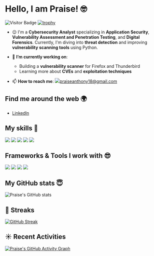 # Hello, I am Praise! 🤓

![Visitor Badge](https://komarev.com/ghpvc/?username=PraiseImafidon&color=red&style=plastic)
[![trophy](https://github-profile-trophy.vercel.app/?username=PraiseImafidon)](https://github.com/PraiseImafidon/github-profile-trophy)

- :wink: I'm a **Cybersecurity Analyst** specializing in **Application Security**, **Vulnerability Assessment and Penetration Testing**, and **Digital Forensics**. Currently, I'm diving into **threat detection** and improving **vulnerability scanning tools** using Python.
  
- 🌱 **I’m currently working on**:
  - Building a **vulnerability scanner** for Firefox and Thunderbird
  - Learning more about **CVEs** and **exploitation techniques**
  
- 📫 **How to reach me**: ![](https://img.shields.io/badge/Gmail-D14836?style=for-the-badge&logo=gmail&logoColor=white)[praiseanthony18@gmail.com](mailto:praiseanthony18@gmail.com)

## Find me around the web 🌍

- [LinkedIn]( https://www.linkedin.com/in/praise-imafidon-9855191b3)

## My skills 🚀
![](https://img.shields.io/badge/Penetration_Testing-000000?style=for-the-badge&logo=metasploit&logoColor=white)
![](https://img.shields.io/badge/Python-306998?style=for-the-badge&logo=python&logoColor=white)
![](https://img.shields.io/badge/Bash-4EAA25?style=for-the-badge&logo=gnubash&logoColor=white)
![](https://img.shields.io/badge/Network_Analysis-009639?style=for-the-badge&logo=wireshark&logoColor=white)
![](https://img.shields.io/badge/Digital_Forensics-FDB813?style=for-the-badge&logo=caine&logoColor=white)

## Frameworks & Tools I work with :sunglasses:
![](https://img.shields.io/badge/OWASP_ZAP-000000?style=for-the-badge&logo=owasp&logoColor=white)
![](https://img.shields.io/badge/Burp_Suite-FE7A16?style=for-the-badge&logo=burp&logoColor=white)
![](https://img.shields.io/badge/Kali_Linux-557C7B?style=for-the-badge&logo=kalilinux&logoColor=white)
![](https://img.shields.io/badge/Metasploit-5E5E5E?style=for-the-badge&logo=metasploit&logoColor=white)

## My GitHub stats :innocent:
![Praise's GitHub stats](https://github-readme-stats.vercel.app/api?username=PraiseImafidon&count_private=true)

## 🌠 Streaks
[![GitHub Streak](https://github-readme-streak-stats.herokuapp.com/?user=PraiseImafidon&theme=dark)](https://git.io/streak-stats)

## ☀️ Recent Activities
[![Praise's GitHub Activity Graph](https://activity-graph.herokuapp.com/graph?username=PraiseImafidon)](https://github.com/ashutosh00710/github-readme-activity-graph)
